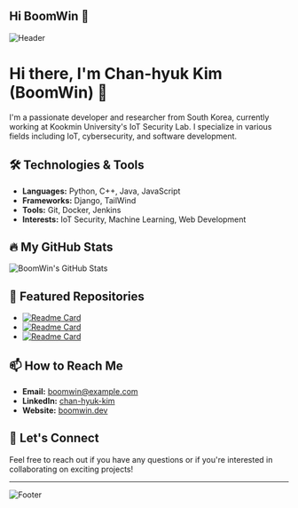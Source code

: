 ## Hi BoomWin 👋

![Header](https://github.com/BoomWin/BoomWin/blob/main/header.png)

# Hi there, I'm Chan-hyuk Kim (BoomWin) 👋

I'm a passionate developer and researcher from South Korea, currently working at Kookmin University's IoT Security Lab. I specialize in various fields including IoT, cybersecurity, and software development.

## 🛠️ Technologies & Tools

- **Languages:** Python, C++, Java, JavaScript
- **Frameworks:** Django, TailWind
- **Tools:** Git, Docker, Jenkins
- **Interests:** IoT Security, Machine Learning, Web Development

## 🔥 My GitHub Stats

![BoomWin's GitHub Stats](https://github-readme-stats.vercel.app/api?username=BoomWin&show_icons=true&theme=radical)

## 🌟 Featured Repositories

- [![Readme Card](https://github-readme-stats.vercel.app/api/pin/?username=BoomWin&repo=airbnb-clone&theme=radical)](https://github.com/BoomWin/airbnb-clone)
- [![Readme Card](https://github-readme-stats.vercel.app/api/pin/?username=BoomWin&repo=pingdo_EV&theme=radical)](https://github.com/BoomWin/pingdo_EV)
- [![Readme Card](https://github-readme-stats.vercel.app/api/pin/?username=BoomWin&repo=Server_Client&theme=radical)](https://github.com/BoomWin/Server_Client)

## 📫 How to Reach Me

- **Email:** boomwin@example.com
- **LinkedIn:** [chan-hyuk-kim](https://www.linkedin.com/in/chan-hyuk-kim)
- **Website:** [boomwin.dev](https://boomwin.dev)

## 💬 Let's Connect

Feel free to reach out if you have any questions or if you're interested in collaborating on exciting projects!

---

![Footer](https://github.com/BoomWin/BoomWin/blob/main/footer.png)

